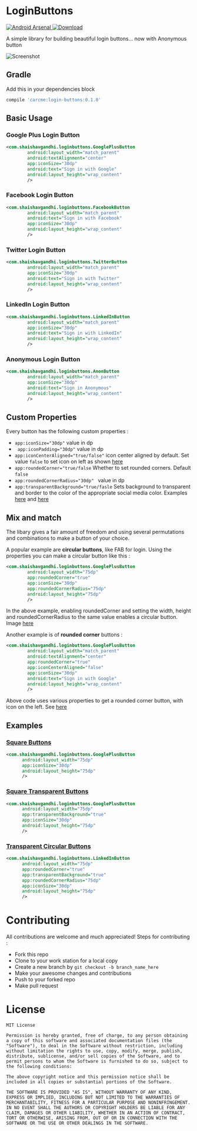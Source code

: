 # LoginButtons

[![Android Arsenal](https://img.shields.io/badge/Android%20Arsenal-LoginButtons-green.svg?style=true)](https://android-arsenal.com/details/1/4194)[ ![Download](https://api.bintray.com/packages/shaishgandhi/maven/login-buttons/images/download.svg) ](https://bintray.com/shaishgandhi/maven/login-buttons/_latestVersion)

A simple library for building beautiful login buttons... now with Anonymous button


![Screenshot](https://github.com/shaishavgandhi05/LoginButtons/blob/master/screenshots/screenshot.png)

## Gradle

Add this in your dependencies block
```groovy
compile 'carcme:login-buttons:0.1.0'
```

## Basic Usage

### Google Plus Login Button
```xml
<com.shaishavgandhi.loginbuttons.GooglePlusButton
        android:layout_width="match_parent"
        android:textAlignment="center"
        app:iconSize="30dp"
        android:text="Sign in with Google"
        android:layout_height="wrap_content"
        />
```

### Facebook Login Button
```xml
<com.shaishavgandhi.loginbuttons.FacebookButton
        android:layout_width="match_parent"
        android:text="Sign in with Facebook"
        app:iconSize="30dp"
        android:layout_height="wrap_content"
        />
```

### Twitter Login Button
```xml
<com.shaishavgandhi.loginbuttons.TwitterButton
        android:layout_width="match_parent"
        app:iconSize="30dp"
        android:text="Sign in with Twitter"
        android:layout_height="wrap_content"
        />
```

### LinkedIn Login Button
```xml
<com.shaishavgandhi.loginbuttons.LinkedInButton
        android:layout_width="match_parent"
        app:iconSize="30dp"
        android:text="Sign in with LinkedIn"
        android:layout_height="wrap_content"
        />
```

### Anonymous Login Button
```xml
<com.shaishavgandhi.loginbuttons.AnonButton
        android:layout_width="match_parent"
        app:iconSize="30dp"
        android:text="Sign in Anonymous"
        android:layout_height="wrap_content"
        />
```

## Custom Properties

Every button has the following custom properties : 

* ``` app:iconSize="30dp" ``` value in dp
* ``` app:iconPadding="30dp"``` value in dp
* ``` app:iconCenterAligned="true/false" ``` icon center aligned by default. Set value ```false``` to set icon on left as shown [here](https://github.com/shaishavgandhi05/LoginButtons/blob/master/screenshots/regular_transparent.png)
* ``` app:roundedCorner="true/false ``` Whether to set rounded corners. Default ```false```
* ```app:roundedCornerRadius="30dp" ``` value in dp
* ```app:transparentBackground="true/fasle``` Sets background to transparent and border to the color of the appropriate social media color. Examples [here](https://github.com/shaishavgandhi05/LoginButtons/blob/master/screenshots/circular_transparent.png) and [here](https://github.com/shaishavgandhi05/LoginButtons/blob/master/screenshots/regular_transparent.png) 

## Mix and match

The libary gives a fair amount of freedom and using several permutations and combinations to make a button of your choice.

A popular example are **circular buttons**, like FAB for login. Using the properties you can make a circular button like this : 
```xml
<com.shaishavgandhi.loginbuttons.GooglePlusButton
        android:layout_width="75dp"
        app:roundedCorner="true"
        app:iconSize="30dp"
        app:roundedCornerRadius="75dp"
        android:layout_height="75dp"
        />
```
In the above example, enabling roundedCorner and setting the width, height and roundedCornerRadius to the same value enables a circular button. Image [here](https://github.com/shaishavgandhi05/LoginButtons/blob/master/screenshots/circular.png)

Another example is of **rounded corner** buttons :

```xml
<com.shaishavgandhi.loginbuttons.GooglePlusButton
        android:layout_width="match_parent"
        android:textAlignment="center"
        app:roundedCorner="true"
        app:iconCenterAligned="false"
        app:iconSize="30dp"
        android:text="Sign in with Google"
        android:layout_height="wrap_content"
        />
```
Above code uses various properties to get a rounded corner button, with icon on the left. See [here](https://github.com/shaishavgandhi05/LoginButtons/blob/master/screenshots/regular_rounded.png)
  
## Examples
  
### [Square Buttons](https://github.com/shaishavgandhi05/LoginButtons/blob/master/screenshots/square_button.png)
  
  ```xml
  <com.shaishavgandhi.loginbuttons.GooglePlusButton
        android:layout_width="75dp"
        app:iconSize="30dp"
        android:layout_height="75dp"
        />
  ```
  
### [Square Transparent Buttons](https://github.com/shaishavgandhi05/LoginButtons/blob/master/screenshots/square_transparent.png)
  ```xml
  <com.shaishavgandhi.loginbuttons.GooglePlusButton
        android:layout_width="75dp"
        app:transparentBackground="true"
        app:iconSize="30dp"
        android:layout_height="75dp"
        />
```
    
### [Transparent Circular Buttons](https://github.com/shaishavgandhi05/LoginButtons/blob/master/screenshots/circular_transparent.png)
  ```xml
  <com.shaishavgandhi.loginbuttons.LinkedInButton
        android:layout_width="75dp"
        app:roundedCorner="true"
        app:transparentBackground="true"
        app:roundedCornerRadius="75dp"
        app:iconSize="30dp"
        android:layout_height="75dp"
        />
```

# Contributing

All contributions are welcome and much appreciated! Steps for contributing : 
* Fork this repo
* Clone to your work station for a local copy
* Create a new branch by ``` git checkout -b branch_name_here ```
* Make your awesome changes and contributions
* Push to your forked repo
* Make pull request

# License

```
MIT License

Permission is hereby granted, free of charge, to any person obtaining a copy of this software and associated documentation files (the "Software"), to deal in the Software without restriction, including without limitation the rights to use, copy, modify, merge, publish, distribute, sublicense, and/or sell copies of the Software, and to permit persons to whom the Software is furnished to do so, subject to the following conditions:

The above copyright notice and this permission notice shall be included in all copies or substantial portions of the Software.

THE SOFTWARE IS PROVIDED "AS IS", WITHOUT WARRANTY OF ANY KIND, EXPRESS OR IMPLIED, INCLUDING BUT NOT LIMITED TO THE WARRANTIES OF MERCHANTABILITY, FITNESS FOR A PARTICULAR PURPOSE AND NONINFRINGEMENT. IN NO EVENT SHALL THE AUTHORS OR COPYRIGHT HOLDERS BE LIABLE FOR ANY CLAIM, DAMAGES OR OTHER LIABILITY, WHETHER IN AN ACTION OF CONTRACT, TORT OR OTHERWISE, ARISING FROM, OUT OF OR IN CONNECTION WITH THE SOFTWARE OR THE USE OR OTHER DEALINGS IN THE SOFTWARE.
```





